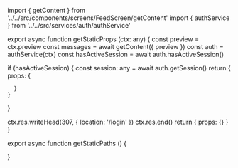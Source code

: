 import { getContent } from '../../src/components/screens/FeedScreen/getContent'
import { authService } from '../../src/services/auth/authService'

export async function getStaticProps (ctx: any) {
  const preview = ctx.preview
  const messages = await getContent({ preview })
  const auth = authService(ctx)
  const hasActiveSession = await auth.hasActiveSession()

  if (hasActiveSession) {
    const session: any = await auth.getSession()
    return {
      props: {

      }
    }
  }

  ctx.res.writeHead(307, { location: '/login' })
  ctx.res.end()
  return {
    props: {}
  }
}

export async function getStaticPaths () {

}
